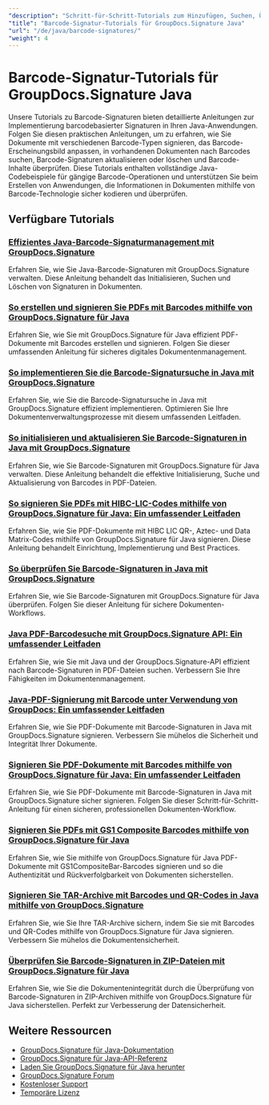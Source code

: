 ```yaml
---
"description": "Schritt-für-Schritt-Tutorials zum Hinzufügen, Suchen, Überprüfen und Verwalten von Barcode-Signaturen in Dokumenten mit GroupDocs.Signature für Java."
"title": "Barcode-Signatur-Tutorials für GroupDocs.Signature Java"
"url": "/de/java/barcode-signatures/"
"weight": 4
---
```


# Barcode-Signatur-Tutorials für GroupDocs.Signature Java

Unsere Tutorials zu Barcode-Signaturen bieten detaillierte Anleitungen zur Implementierung barcodebasierter Signaturen in Ihren Java-Anwendungen. Folgen Sie diesen praktischen Anleitungen, um zu erfahren, wie Sie Dokumente mit verschiedenen Barcode-Typen signieren, das Barcode-Erscheinungsbild anpassen, in vorhandenen Dokumenten nach Barcodes suchen, Barcode-Signaturen aktualisieren oder löschen und Barcode-Inhalte überprüfen. Diese Tutorials enthalten vollständige Java-Codebeispiele für gängige Barcode-Operationen und unterstützen Sie beim Erstellen von Anwendungen, die Informationen in Dokumenten mithilfe von Barcode-Technologie sicher kodieren und überprüfen.

## Verfügbare Tutorials

### [Effizientes Java-Barcode-Signaturmanagement mit GroupDocs.Signature](./java-barcode-signature-management-groupdocs-signature/)
Erfahren Sie, wie Sie Java-Barcode-Signaturen mit GroupDocs.Signature verwalten. Diese Anleitung behandelt das Initialisieren, Suchen und Löschen von Signaturen in Dokumenten.

### [So erstellen und signieren Sie PDFs mit Barcodes mithilfe von GroupDocs.Signature für Java](./create-sign-pdfs-groupdocs-barcode-java/)
Erfahren Sie, wie Sie mit GroupDocs.Signature für Java effizient PDF-Dokumente mit Barcodes erstellen und signieren. Folgen Sie dieser umfassenden Anleitung für sicheres digitales Dokumentenmanagement.

### [So implementieren Sie die Barcode-Signatursuche in Java mit GroupDocs.Signature](./implement-barcode-signature-search-groupdocs-signature-java/)
Erfahren Sie, wie Sie die Barcode-Signatursuche in Java mit GroupDocs.Signature effizient implementieren. Optimieren Sie Ihre Dokumentenverwaltungsprozesse mit diesem umfassenden Leitfaden.

### [So initialisieren und aktualisieren Sie Barcode-Signaturen in Java mit GroupDocs.Signature](./java-groupdocs-signature-barcode-initialize-update/)
Erfahren Sie, wie Sie Barcode-Signaturen mit GroupDocs.Signature für Java verwalten. Diese Anleitung behandelt die effektive Initialisierung, Suche und Aktualisierung von Barcodes in PDF-Dateien.

### [So signieren Sie PDFs mit HIBC-LIC-Codes mithilfe von GroupDocs.Signature für Java: Ein umfassender Leitfaden](./sign-pdfs-hibc-lic-codes-groupdocs-java/)
Erfahren Sie, wie Sie PDF-Dokumente mit HIBC LIC QR-, Aztec- und Data Matrix-Codes mithilfe von GroupDocs.Signature für Java signieren. Diese Anleitung behandelt Einrichtung, Implementierung und Best Practices.

### [So überprüfen Sie Barcode-Signaturen in Java mit GroupDocs.Signature](./verify-barcode-signatures-groupdocs-signature-java/)
Erfahren Sie, wie Sie Barcode-Signaturen mit GroupDocs.Signature für Java überprüfen. Folgen Sie dieser Anleitung für sichere Dokumenten-Workflows.

### [Java PDF-Barcodesuche mit GroupDocs.Signature API: Ein umfassender Leitfaden](./java-pdf-barcode-search-groupdocs-signature-api/)
Erfahren Sie, wie Sie mit Java und der GroupDocs.Signature-API effizient nach Barcode-Signaturen in PDF-Dateien suchen. Verbessern Sie Ihre Fähigkeiten im Dokumentenmanagement.

### [Java-PDF-Signierung mit Barcode unter Verwendung von GroupDocs: Ein umfassender Leitfaden](./java-pdf-signing-barcode-groupdocs/)
Erfahren Sie, wie Sie PDF-Dokumente mit Barcode-Signaturen in Java mit GroupDocs.Signature signieren. Verbessern Sie mühelos die Sicherheit und Integrität Ihrer Dokumente.

### [Signieren Sie PDF-Dokumente mit Barcodes mithilfe von GroupDocs.Signature für Java: Ein umfassender Leitfaden](./sign-pdf-barcode-groupdocs-signature-java/)
Erfahren Sie, wie Sie PDF-Dokumente mit Barcode-Signaturen in Java mit GroupDocs.Signature sicher signieren. Folgen Sie dieser Schritt-für-Schritt-Anleitung für einen sicheren, professionellen Dokumenten-Workflow.

### [Signieren Sie PDFs mit GS1 Composite Barcodes mithilfe von GroupDocs.Signature für Java](./sign-pdf-gs1compositebar-barcode-groupdocs-signature-java/)
Erfahren Sie, wie Sie mithilfe von GroupDocs.Signature für Java PDF-Dokumente mit GS1CompositeBar-Barcodes signieren und so die Authentizität und Rückverfolgbarkeit von Dokumenten sicherstellen.

### [Signieren Sie TAR-Archive mit Barcodes und QR-Codes in Java mithilfe von GroupDocs.Signature](./sign-tar-archives-barcode-qr-code-java/)
Erfahren Sie, wie Sie Ihre TAR-Archive sichern, indem Sie sie mit Barcodes und QR-Codes mithilfe von GroupDocs.Signature für Java signieren. Verbessern Sie mühelos die Dokumentensicherheit.

### [Überprüfen Sie Barcode-Signaturen in ZIP-Dateien mit GroupDocs.Signature für Java](./verify-barcode-signatures-zip-groupdocs-signature-java/)
Erfahren Sie, wie Sie die Dokumentenintegrität durch die Überprüfung von Barcode-Signaturen in ZIP-Archiven mithilfe von GroupDocs.Signature für Java sicherstellen. Perfekt zur Verbesserung der Datensicherheit.

## Weitere Ressourcen

- [GroupDocs.Signature für Java-Dokumentation](https://docs.groupdocs.com/signature/java/)
- [GroupDocs.Signature für Java-API-Referenz](https://reference.groupdocs.com/signature/java/)
- [Laden Sie GroupDocs.Signature für Java herunter](https://releases.groupdocs.com/signature/java/)
- [GroupDocs.Signature Forum](https://forum.groupdocs.com/c/signature)
- [Kostenloser Support](https://forum.groupdocs.com/)
- [Temporäre Lizenz](https://purchase.groupdocs.com/temporary-license/)